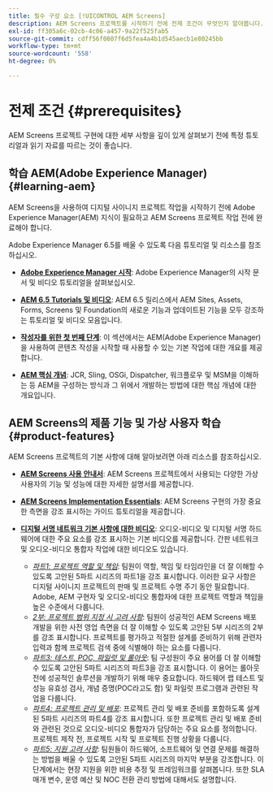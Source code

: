 ```yaml
---
title: 필수 구성 요소 [!UICONTROL AEM Screens]
description: AEM Screens 프로젝트를 시작하기 전에 전제 조건이 무엇인지 알아봅니다.
exl-id: ff305a6c-02cb-4c06-a457-9a22f525fab5
source-git-commit: cdff56f0807f6d5fea4a4b1d545aecb1e80245bb
workflow-type: tm+mt
source-wordcount: '558'
ht-degree: 0%

---
```


# 전제 조건 {#prerequisites}

AEM Screens 프로젝트 구현에 대한 세부 사항을 깊이 있게 살펴보기 전에 특정 튜토리얼과 읽기 자료를 따르는 것이 좋습니다.

## 학습 AEM(Adobe Experience Manager) {#learning-aem}

AEM Screens을 사용하여 디지털 사이니지 프로젝트 작업을 시작하기 전에 Adobe Experience Manager(AEM) 지식이 필요하고 AEM Screens 프로젝트 작업 전에 완료해야 합니다.

Adobe Experience Manager 6.5를 배울 수 있도록 다음 튜토리얼 및 리소스를 참조하십시오.

* **[Adobe Experience Manager 시작](https://experienceleague.adobe.com/ko/docs/experience-manager-cloud-service/content/overview/introduction)**: Adobe Experience Manager의 시작 문서 및 비디오 튜토리얼을 살펴보십시오.

* **[AEM 6.5 Tutorials 및 비디오](https://experienceleague.adobe.com/ko/docs/experience-manager-tutorials)**: AEM 6.5 릴리스에서 AEM Sites, Assets, Forms, Screens 및 Foundation의 새로운 기능과 업데이트된 기능을 모두 강조하는 튜토리얼 및 비디오 모음입니다.

* **[작성자를 위한 첫 번째 단계](https://experienceleague.adobe.com/ko/docs/experience-manager-65/content/sites/authoring/essentials/first-steps)**: 이 섹션에서는 AEM(Adobe Experience Manager)을 사용하여 콘텐츠 작성을 시작할 때 사용할 수 있는 기본 작업에 대한 개요를 제공합니다.

* **[AEM 핵심 개념](https://experienceleague.adobe.com/ko/docs/experience-manager-65/content/implementing/developing/introduction/the-basics)**: JCR, Sling, OSGi, Dispatcher, 워크플로우 및 MSM을 이해하는 등 AEM을 구성하는 방식과 그 위에서 개발하는 방법에 대한 핵심 개념에 대한 개요입니다.

## AEM Screens의 제품 기능 및 가상 사용자 학습 {#product-features}

AEM Screens 프로젝트의 기본 사항에 대해 알아보려면 아래 리소스를 참조하십시오.

* **[AEM Screens 사용 안내서](https://experienceleague.adobe.com/ko/docs/experience-manager-screens/user-guide/aem-screens-introduction)**: AEM Screens 프로젝트에서 사용되는 다양한 가상 사용자의 기능 및 성능에 대한 자세한 설명서를 제공합니다.

* **[AEM Screens Implementation Essentials](https://experienceleague.adobe.com/ko?launch=AEM-7a#recommended/solutions/experience-manager)**: AEM Screens 구현의 가장 중요한 측면을 강조 표시하는 가이드 튜토리얼을 제공합니다.

* **[디지털 서명 네트워크 기본 사항에 대한 비디오](https://experienceleague.adobe.com/ko/docs/experience-manager-screens/user-guide/aem-screens-introduction)**: 오디오-비디오 및 디지털 서명 하드웨어에 대한 주요 요소를 강조 표시하는 기본 비디오를 제공합니다. 간판 네트워크 및 오디오-비디오 통합자 작업에 대한 비디오도 있습니다.
   * *[파트1: 프로젝트 역할 및 책임](https://experienceleague.adobe.com/ko/docs/experience-manager-screens/user-guide/digital-signage-network/project-roles-responsibilities)*: 팀원이 역할, 책임 및 타임라인을 더 잘 이해할 수 있도록 고안된 5파트 시리즈의 파트1을 강조 표시합니다. 이러한 요구 사항은 디지털 사이니지 프로젝트의 판매 및 프로젝트 수명 주기 동안 필요합니다. Adobe, AEM 구현자 및 오디오-비디오 통합자에 대한 프로젝트 역할과 책임을 높은 수준에서 다룹니다.
   * *[2부: 프로젝트 범위 지정 시 고려 사항](https://experienceleague.adobe.com/ko/docs/experience-manager-screens/user-guide/digital-signage-network/project-considerations)*: 팀원이 성공적인 AEM Screens 배포 개발을 위한 사전 영업 측면을 더 잘 이해할 수 있도록 고안된 5부 시리즈의 2부를 강조 표시합니다. 프로젝트를 평가하고 적절한 설계를 준비하기 위해 관련자 입력과 함께 프로젝트 검색 중에 식별해야 하는 요소를 다룹니다.
   * *[파트3: 테스트, POC, 파일럿 및 롤아웃](https://experienceleague.adobe.com/ko/docs/experience-manager-screens/user-guide/digital-signage-network/testing-pocs-pilots-rollouts)*: 팀 구성원이 주요 용어를 더 잘 이해할 수 있도록 고안된 5파트 시리즈의 파트3을 강조 표시합니다. 이 용어는 롤아웃 전에 성공적인 솔루션을 개발하기 위해 매우 중요합니다. 하드웨어 랩 테스트 및 성능 유효성 검사, 개념 증명(POC라고도 함) 및 파일럿 프로그램과 관련된 작업을 다룹니다.
   * *[파트4: 프로젝트 관리 및 배포](https://experienceleague.adobe.com/ko/docs/experience-manager-screens/user-guide/digital-signage-network/project-management-and-deployment)*: 프로젝트 관리 및 배포 준비를 포함하도록 설계된 5파트 시리즈의 파트4를 강조 표시합니다. 또한 프로젝트 관리 및 배포 준비와 관련된 것으로 오디오-비디오 통합자가 담당하는 주요 요소를 정의합니다. 프로젝트 제작 전, 프로젝트 시작 및 프로젝트 진행 상황을 다룹니다.
   * *[파트5: 지원 고려 사항](https://experienceleague.adobe.com/ko/docs/experience-manager-screens/user-guide/digital-signage-network/support-considerations)*: 팀원들이 하드웨어, 소프트웨어 및 연결 문제를 해결하는 방법을 배울 수 있도록 고안된 5파트 시리즈의 마지막 부분을 강조합니다. 이 단계에서는 현장 지원을 위한 비용 추정 및 프레임워크를 살펴봅니다. 또한 SLA 매개 변수, 운영 예산 및 NOC 전환 관리 방법에 대해서도 설명합니다.
